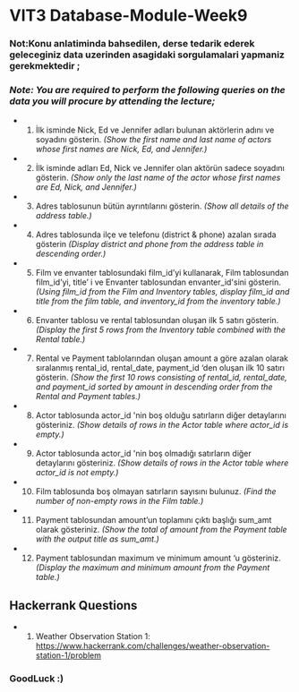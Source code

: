 
# VIT3 Database-Module-Week9
### Not:Konu anlatiminda bahsedilen, derse tedarik ederek geleceginiz data uzerinden asagidaki sorgulamalari yapmaniz gerekmektedir ;
### *Note: You are required to perform the following queries on the data you will procure by attending the lecture;*
* 1) İlk isminde Nick, Ed ve Jennifer adları bulunan aktörlerin adını ve soyadını gösterin. *(Show the first name and last name of actors whose first names are Nick, Ed, and Jennifer.)*
* 2) İlk isminde adları Ed, Nick ve Jennifer olan aktörün sadece soyadını gösterin. *(Show only the last name of the actor whose first names are Ed, Nick, and Jennifer.)*
* 3) Adres tablosunun bütün ayrıntılarını gösterin. *(Show all details of the address table.)*
* 4) Adres tablosunda ilçe ve telefonu (district & phone) azalan sırada gösterin *(Display district and phone from the address table in descending order.)*
* 5) Film ve envanter tablosundaki film_id’yi kullanarak, Film tablosundan film_id’yi, title’ i ve Envanter tablosundan envanter_id'sini gösterin. *(Using film_id from the Film and Inventory tables, display film_id and title from the film table, and inventory_id from the inventory table.)*
* 6) Envanter tablosu ve rental tablosundan oluşan ilk 5 satırı gösterin. *(Display the first 5 rows from the Inventory table combined with the Rental table.)*
* 7) Rental ve Payment tablolarından oluşan amount a göre azalan olarak sıralanmış rental_id, rental_date, payment_id ‘den oluşan ilk 10 satırı gösterin. *(Show the first 10 rows consisting of rental_id, rental_date, and payment_id sorted by amount in descending order from the Rental and Payment tables.)*
* 8) Actor tablosunda actor_id 'nin boş olduğu satırların diğer detaylarını gösteriniz. *(Show details of rows in the Actor table where actor_id is empty.)*
* 9) Actor tablosunda actor_id 'nin boş olmadığı satırların diğer detaylarını gösteriniz. *(Show details of rows in the Actor table where actor_id is not empty.)*
* 10) Film tablosunda boş olmayan satırların sayısını bulunuz. *(Find the number of non-empty rows in the Film table.)*
* 11) Payment tablosundan amount’un toplamını çıktı başlığı sum_amt olarak gösteriniz. *(Show the total of amount from the Payment table with the output title as sum_amt.)*
* 12) Payment tablosundan maximum ve minimum amount ‘u gösteriniz. *(Display the maximum and minimum amount from the Payment table.)*

## Hackerrank Questions

- 1. Weather Observation Station 1: https://www.hackerrank.com/challenges/weather-observation-station-1/problem

### GoodLuck :)
